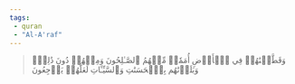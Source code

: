 ```yaml
---
tags: 
 - quran 
 - "Al-A'raf"
---
```


> وَقَطَّعۡنَٰهُمۡ فِي ٱلۡأَرۡضِ أُمَمٗاۖ مِّنۡهُمُ ٱلصَّـٰلِحُونَ وَمِنۡهُمۡ دُونَ ذَٰلِكَۖ وَبَلَوۡنَٰهُم بِٱلۡحَسَنَٰتِ وَٱلسَّيِّـَٔاتِ لَعَلَّهُمۡ يَرۡجِعُونَ
